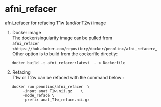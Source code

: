 # afni_refacer
 
afni_refacer for refacing T1w (and/or T2w) image 

1. Docker image \
 The docker/singularity image can be pulled from  
`afni_refacer <https://hub.docker.com/repository/docker/pennlinc/afni_refacer>`_ \
Other option is to build from the  dockerfile directly::
```
   docker build -t afni_refacer:latest  - < Dockerfile
  ```

2. Refacing \
T1w or T2w can be refaced with the command below::   
```
   docker run pennlinc/afni_refacer  \
        -input anat_T1w.nii.gz    \
        -mode_reface \
        -prefix anat_T1w_reface.nii.gz
```
